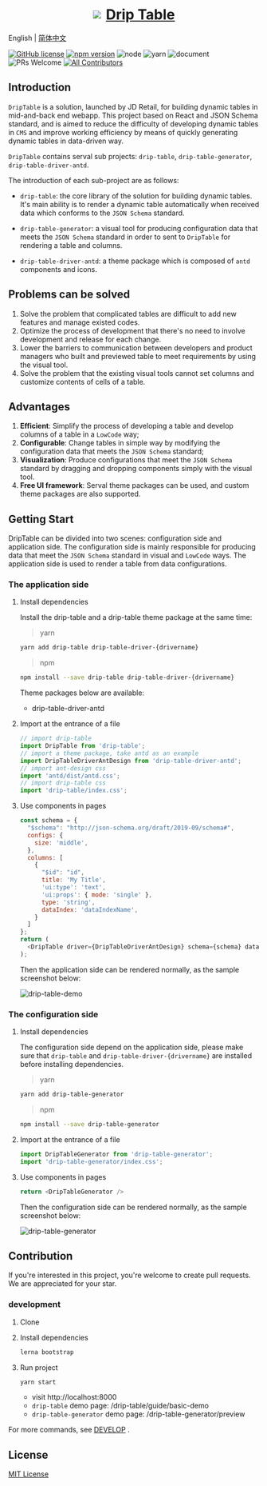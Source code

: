 <a href='http://drip-table.jd.com/'>
  <h1 style="display: flex; align-items: center; justify-content: center">
    <img src='https://storage.360buyimg.com/imgtools/7e0e546a96-d962c880-f9a2-11eb-bf08-d585041b7c80.svg'/>
    <span style="margin-left: 10px">Drip Table</span>
  </h1>
</a>

English | [简体中文](./README.zh-CN.md)

<!-- ALL-CONTRIBUTORS-BADGE:START - Do not remove or modify this section -->
[contributors]: https://img.shields.io/badge/all_contributors-2-orange.svg?style=flat-square 'Number of contributors on All-Contributors'
<!-- ALL-CONTRIBUTORS-BADGE:END -->

[![GitHub license](https://img.shields.io/badge/license-MIT-blue.svg)](./LICENSE)
[![npm version](https://img.shields.io/npm/v/drip-table.svg?style=flat)](https://www.npmjs.com/package/drip-table)
![node](https://img.shields.io/badge/node-%3E%3D13.14.0-blue.svg)
![yarn](https://img.shields.io/badge/yarn-%3E%3D1.0.0-blue.svg)
![document](https://img.shields.io/badge/documentation-yes-brightgreen.svg)
![PRs Welcome](https://img.shields.io/badge/PRs-welcome-brightgreen.svg)
[![All Contributors][contributors]](./CONTRIBUTORS.md)

## Introduction

`DripTable` is a solution, launched by JD Retail, for building dynamic tables in mid-and-back end webapp. This project based on React and JSON Schema standard, and is aimed to reduce the difficulty of developing dynamic tables in `CMS` and improve working efficiency by means of quickly generating dynamic tables in data-driven way.

`DripTable` contains serval sub projects: `drip-table`, `drip-table-generator`, `drip-table-driver-antd`.

The introduction of each sub-project are as follows:

- `drip-table`: the core library of the solution for building dynamic tables. It's main ability is to render a dynamic table automatically when received data which conforms to the `JSON Schema` standard.

- `drip-table-generator`: a visual tool for producing configuration data that meets the `JSON Schema` standard in order to sent to `DripTable` for rendering a table and columns.

- `drip-table-driver-antd`: a theme package which is composed of `antd` components and icons.

## Problems can be solved

1. Solve the problem that complicated tables are difficult to add new features and manage existed codes.
2. Optimize the process of development that there's no need to involve development and release for each change.
3. Lower the barriers to communication between developers and product managers who built and previewed table to meet requirements by using the visual tool.
4. Solve the problem that the existing visual tools cannot set columns and customize contents of cells of a table.

## Advantages

1. **Efficient**: Simplify the process of developing a table and develop columns of a table in a `LowCode` way;
2. **Configurable**: Change tables in simple way by modifying the configuration data that meets the `JSON Schema` standard;
3. **Visualization**: Produce configurations that meet the `JSON Schema` standard by dragging and dropping components simply with the visual tool.
4. **Free UI framework**: Serval theme packages can be used, and custom theme packages are also supported.

## Getting Start

DripTable can be divided into two scenes: configuration side and application side. The configuration side is mainly responsible for producing data that meet the `JSON Schema` standard in visual and `LowCode` ways. The application side is used to render a table from data configurations.

### The application side

1. Install dependencies

    Install the drip-table and a drip-table theme package at the same time:

    > yarn
    ```sh
    yarn add drip-table drip-table-driver-{drivername}
    ```

    >  npm
    ```sh
    npm install --save drip-table drip-table-driver-{drivername}
    ```

    Theme packages below are available:

    * drip-table-driver-antd

2. Import at the entrance of a file

    ```js
    // import drip-table
    import DripTable from 'drip-table';
    // import a theme package, take antd as an example
    import DripTableDriverAntDesign from 'drip-table-driver-antd';
    // import ant-design css
    import 'antd/dist/antd.css';
    // import drip-table css
    import 'drip-table/index.css';
    ```

3. Use components in pages
    ```js
    const schema = {
      "$schema": "http://json-schema.org/draft/2019-09/schema#",
      configs: {
        size: 'middle',
      },
      columns: [
        {
          "$id": "id",
          title: 'My Title',
          'ui:type': 'text',
          'ui:props': { mode: 'single' },
          type: 'string',
          dataIndex: 'dataIndexName',
        }
      ]
    };
    return (
      <DripTable driver={DripTableDriverAntDesign} schema={schema} dataSource={[]} />
    );
    ```

    Then the application side can be rendered normally, as the sample screenshot below:

    ![drip-table-demo](https://img13.360buyimg.com/imagetools/jfs/t1/217000/18/7528/191045/61b6d9ebE1c96d83b/a63b8edce7757bd8.png)

### The configuration side

1. Install dependencies

    The configuration side depend on the application side, please make sure that `drip-table` and `drip-table-driver-{drivername}` are installed before installing dependencies.

    > yarn

    ```sh
    yarn add drip-table-generator
    ```

    > npm

    ```sh
    npm install --save drip-table-generator
    ```

2. Import at the entrance of a file

    ```js
    import DripTableGenerator from 'drip-table-generator';
    import 'drip-table-generator/index.css';
    ```

3. Use components in pages

    ```js
    return <DripTableGenerator />
    ```

    Then the configuration side can be rendered normally, as the sample screenshot below:

    ![drip-table-generator](https://img10.360buyimg.com/imagetools/jfs/t1/156921/40/23673/32845/618bbc9eE7957906c/6fb6d6afe73b4238.jpg)

## Contribution

If you're interested in this project, you're welcome to create pull requests. We are appreciated for your star.

### development

1. Clone

2. Install dependencies

    ```sh
    lerna bootstrap
    ```

3. Run project

    ```sh
    yarn start
    ```

    * visit http://localhost:8000
    * `drip-table` demo page: /drip-table/guide/basic-demo
    * `drip-table-generator` demo page: /drip-table-generator/preview

For more commands, see [DEVELOP](./DEVELOP.md) .

## License
[MIT License](./LICENSE)

